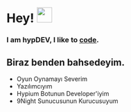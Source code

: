 

<h1> Hey! <img src="https://cdn.discordapp.com/emojis/558719629967491094.gif" height="35px"></h1> 

<h3> I am hypDEV, I like to <a href="https://www.hypdev.ga" target = "_blank">code</a>.</h3>

<h2>Biraz benden bahsedeyim.</h2>
<ul>
  <li>Oyun Oynamayı Severim</li>
  <li>Yazılımcıyım</li>
  <li>Hypium Botunun Developer'iyim</li>
  <li>9Night Sunucusunun Kurucusuyum</li>
</ul>
